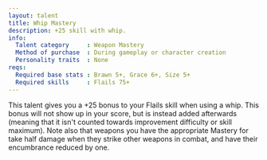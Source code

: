 ```yaml
---
layout: talent
title: Whip Mastery
description: +25 skill with whip.
info:
  Talent category     : Weapon Mastery
  Method of purchase  : During gameplay or character creation
  Personality traits  : None
reqs:
  Required base stats : Brawn 5+, Grace 6+, Size 5+
  Required skills     : Flails 75+
---
```


This talent gives you a +25 bonus to your Flails skill when using a whip. This bonus will not show up in your score, but is instead added afterwards (meaning that it isn't counted towards improvement difficulty or skill maximum). Note also that weapons you have the appropriate Mastery for take half damage when they strike other weapons in combat, and have their encumbrance reduced by one.
